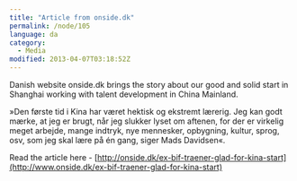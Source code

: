 ```yaml
---
title: "Article from onside.dk"
permalink: /node/105
language: da
category:
  - Media
modified: 2013-04-07T03:18:52Z
---
```


Danish website onside.dk brings the story about our good and solid start in Shanghai working with talent development in China Mainland.

»Den første tid i Kina har været hektisk og ekstremt lærerig. Jeg kan godt mærke, at jeg er brugt, når jeg slukker lyset om aftenen, for der er virkelig meget arbejde, mange indtryk, nye mennesker, opbygning, kultur, sprog, osv, som jeg skal lære på én gang, siger Mads Davidsen«.

Read the article here - [http://onside.dk/ex-bif-traener-glad-for-kina-start](http://www.onside.dk/ex-bif-traener-glad-for-kina-start)
